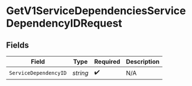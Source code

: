 # GetV1ServiceDependenciesServiceDependencyIDRequest


## Fields

| Field                 | Type                  | Required              | Description           |
| --------------------- | --------------------- | --------------------- | --------------------- |
| `ServiceDependencyID` | *string*              | :heavy_check_mark:    | N/A                   |